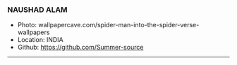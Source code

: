 ### NAUSHAD ALAM
- Photo: wallpapercave.com/spider-man-into-the-spider-verse-wallpapers
- Location: INDIA
- Github: https://github.com/Summer-source
***
